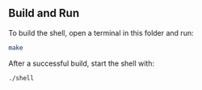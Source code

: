 ## Build and Run

To build the shell, open a terminal in this folder and run:

```bash
make
```
After a successful build, start the shell with:
```bash
./shell
```